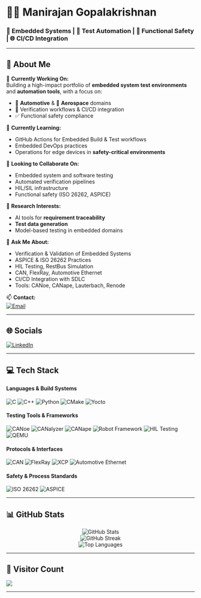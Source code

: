 # 👨‍💻 Manirajan Gopalakrishnan

### 🔧 Embedded Systems | 🧪 Test Automation | 🚗 Functional Safety | 🌐 CI/CD Integration

---

## 💫 About Me

🔭 **Currently Working On:**  
Building a high-impact portfolio of **embedded system test environments** and **automation tools**, with a focus on:

- 🚗 **Automotive** & 🛫 **Aerospace** domains  
- 🧪 Verification workflows & CI/CD integration  
- ✅ Functional safety compliance  

🌱 **Currently Learning:**  
- GitHub Actions for Embedded Build & Test workflows  
- Embedded DevOps practices  
- Operations for edge devices in **safety-critical environments**

🤝 **Looking to Collaborate On:**  
- Embedded system and software testing  
- Automated verification pipelines  
- HIL/SIL infrastructure  
- Functional safety (ISO 26262, ASPICE)

🧠 **Research Interests:**  
- AI tools for **requirement traceability**  
- **Test data generation**  
- Model-based testing in embedded domains  

💬 **Ask Me About:**  
- Verification & Validation of Embedded Systems  
- ASPICE & ISO 26262 Practices  
- HIL Testing, RestBus Simulation  
- CAN, FlexRay, Automotive Ethernet  
- CI/CD Integration with SDLC  
- Tools: CANoe, CANape, Lauterbach, Renode  

📫 **Contact:**  
[![Email](https://img.shields.io/badge/Email-D14836?style=flat&logo=gmail&logoColor=white)](mailto:gopalakrishnan.manirajan@gmail.com)  

---

## 🌐 Socials

[![LinkedIn](https://img.shields.io/badge/LinkedIn-%230077B5.svg?style=for-the-badge&logo=linkedin&logoColor=white)](https://linkedin.com/in/manirajan1)  

---

## 💻 Tech Stack

#### **Languages & Build Systems**
![C](https://img.shields.io/badge/C-%2300599C.svg?style=for-the-badge&logo=c&logoColor=white)
![C++](https://img.shields.io/badge/C++-%2300599C.svg?style=for-the-badge&logo=c%2B%2B&logoColor=white)
![Python](https://img.shields.io/badge/Python-3670A0?style=for-the-badge&logo=python&logoColor=ffdd54)
![CMake](https://img.shields.io/badge/CMake-%23008FBA.svg?style=for-the-badge&logo=cmake&logoColor=white)
![Yocto](https://img.shields.io/badge/Yocto%20Project-000000.svg?style=for-the-badge&logo=yocto&logoColor=white)

#### **Testing Tools & Frameworks**
![CANoe](https://img.shields.io/badge/CANoe-Vector-blue?style=for-the-badge)
![CANalyzer](https://img.shields.io/badge/CANalyzer-Vector-blue?style=for-the-badge)
![CANape](https://img.shields.io/badge/CANape-Vector-blue?style=for-the-badge)
![Robot Framework](https://img.shields.io/badge/Robot%20Framework-green?style=for-the-badge&logo=robot-framework&logoColor=white)
![HIL Testing](https://img.shields.io/badge/HIL_Testing-Automotive-orange?style=for-the-badge)
![QEMU](https://img.shields.io/badge/QEMU-FAFAFA?style=for-the-badge&logo=qemu&logoColor=black)

#### **Protocols & Interfaces**
![CAN](https://img.shields.io/badge/CAN-Bus-yellow?style=for-the-badge)
![FlexRay](https://img.shields.io/badge/FlexRay-Communication-blue?style=for-the-badge)
![XCP](https://img.shields.io/badge/XCP-Protocol-informational?style=for-the-badge)
![Automotive Ethernet](https://img.shields.io/badge/Automotive%20Ethernet-Networking-9cf?style=for-the-badge)

#### **Safety & Process Standards**
![ISO 26262](https://img.shields.io/badge/ISO%2026262-Functional%20Safety-critical?style=for-the-badge&color=red)
![ASPICE](https://img.shields.io/badge/ASPICE-Automotive%20SPICE-blue?style=for-the-badge)

---

## 📊 GitHub Stats

<p align="center">
  <img src="https://github-readme-stats.vercel.app/api?username=ManiRajan1&theme=dark&hide_border=false&include_all_commits=true&count_private=true" alt="GitHub Stats" />
  <br/>
  <img src="https://nirzak-streak-stats.vercel.app/?user=ManiRajan1&theme=dark&hide_border=false" alt="GitHub Streak" />
  <br/>
  <img src="https://github-readme-stats.vercel.app/api/top-langs/?username=ManiRajan1&theme=dark&hide_border=false&layout=compact" alt="Top Languages" />
</p>

---

## 🧭 Visitor Count

[![](https://visitcount.itsvg.in/api?id=ManiRajan1&icon=0&color=1)](https://visitcount.itsvg.in)

---
